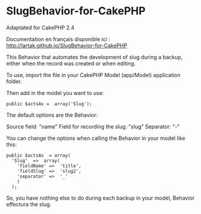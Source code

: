 SlugBehavior-for-CakePHP
========================

Adaptated for CakePHP 2.4

Documentation en français disponible ici : http://lartak.github.io/SlugBehavior-for-CakePHP

This Behavior that automates the development of slug during a backup, either when the record was created or when editing.

To use, import the file in your CakePHP Model (app/Model) application folder.

Then add in the model you want to use:

    public $actsAs =  array('Slug');

The default options are the Behavior:

Source field: "name"
Field for recording the slug: "slug"
Separator: "-"

You can change the options when calling the Behavior in your model like this:

    public $actsAs  = array(
      'Slug'  =>  array(
        'fieldName' =>  'title',
        'fieldSlug' =>  'slug2',
        'separator' =>  '_'
        )
      );

So, you have nothing else to do during each backup in your model, Behavior effectura the slug.
